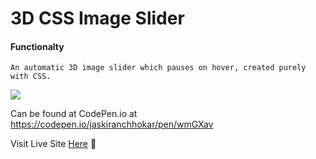 # 3D CSS Image Slider

#### Functionalty

``` 
An automatic 3D image slider which pauses on hover, created purely with CSS.   

```
![](img/3d-image-slider.gif)




Can be found at CodePen.io at https://codepen.io/jaskiranchhokar/pen/wmGXav

Visit Live Site [Here](https://jaskiran-chhokar.github.io/3D-Image-Slider/) :cherry_blossom:

